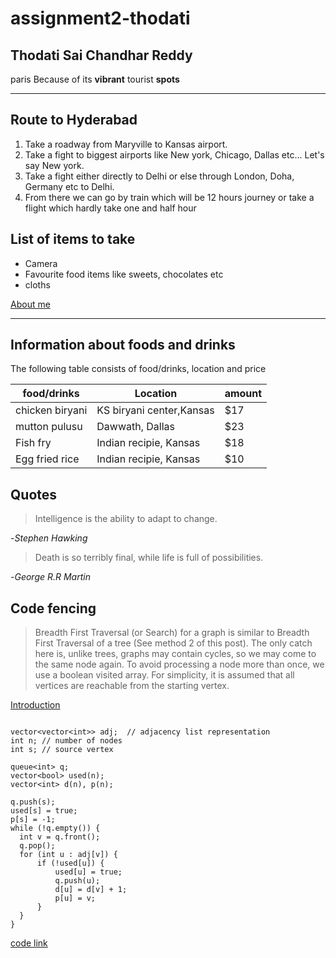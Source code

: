# assignment2-thodati
## Thodati Sai Chandhar Reddy
   paris
   Because of its **vibrant** tourist **spots**


   ***
   ## Route to Hyderabad
   1. Take a roadway from Maryville to Kansas airport.
   2. Take a fight to biggest airports like New york, Chicago, Dallas etc... Let's say New york.
   3. Take a fight either directly to Delhi or else through London, Doha, Germany etc to Delhi.
   4. From there we can go by train which will be 12 hours journey or take a flight which hardly take one and half hour  

   ## List of items to take
   - Camera
   - Favourite food items like sweets, chocolates etc
   - cloths

   [About me](/AboutMe.md)

   ***
   ## Information about foods and drinks
   The following table consists of food/drinks, location and price

|food/drinks           | Location                  |  amount    |      
| ---------------------| --------------------------| -----------|
| chicken biryani      | KS biryani center,Kansas  |  $17       |
| mutton pulusu        | Dawwath, Dallas           |  $23       |
| Fish fry             | Indian recipie, Kansas    |  $18       |
| Egg fried rice       |Indian recipie, Kansas     |  $10       |
   
## Quotes
>Intelligence is the ability to adapt to change.

   -*Stephen Hawking*


>Death is so terribly final, while life is full of possibilities.

   -*George R.R Martin*

   ## Code fencing


   >Breadth First Traversal (or Search) for a graph is similar to Breadth First Traversal of a tree (See method 2 of this post). The only catch here is, unlike trees, graphs may contain cycles, so we may come to the same node again. To avoid processing a node more than once, we use a boolean visited array. For simplicity, it is assumed that all vertices are reachable from the starting vertex.

   [Introduction](https://www.geeksforgeeks.org/breadth-first-search-or-bfs-for-a-graph)


  ```
  
vector<vector<int>> adj;  // adjacency list representation
int n; // number of nodes
int s; // source vertex

queue<int> q;
vector<bool> used(n);
vector<int> d(n), p(n);

q.push(s);
used[s] = true;
p[s] = -1;
while (!q.empty()) {
    int v = q.front();
    q.pop();
    for (int u : adj[v]) {
        if (!used[u]) {
            used[u] = true;
            q.push(u);
            d[u] = d[v] + 1;
            p[u] = v;
        }
    }
}
  ``` 
  [code link](https://cp-algorithms.com/graph/breadth-first-search.html)